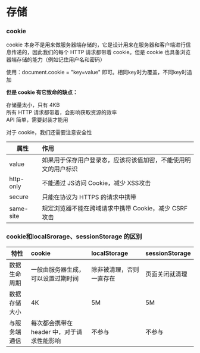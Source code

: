 # 存储

### cookie  
cookie 本身不是用来做服务器端存储的，它是设计用来在服务器和客户端进行信息传递的，因此我们的每个 HTTP 请求都带着 cookie。但是 cookie 也具备浏览器端存储的能力（例如记住用户名和密码）

使用：document.cookie = "key=value" 即可。相同key时为覆盖，不同key时追加

**但是 cookie 有它致命的缺点：**

存储量太小，只有 4KB  
所有 HTTP 请求都带着，会影响获取资源的效率  
API 简单，需要封装才能用  

对于 cookie，我们还需要注意安全性 

 | 属性      | 作用                                                           |
 | --------- | :------------------------------------------------------------- |
 | value     | 如果用于保存用户登录态，应该将该值加密，不能使用明文的用户标识 |
 | http-only | 不能通过 JS访问 Cookie，减少 XSS攻击                           |
 | secure    | 只能在协议为 HTTPS 的请求中携带                                |
 | same-site | 规定浏览器不能在跨域请求中携带 Cookie，减少 CSRF 攻击          |


### cookie和localSrorage、sessionStorage 的区别

| 特性         | cookie                                     | localStorage             | sessionStorage |
| ------------ | :----------------------------------------- | :----------------------- | :------------- |
| 数据生命周期 | 一般由服务器生成，可以设置过期时间         | 除非被清理，否则一直存在 | 页面关闭就清理 |
| 数据存储大小 | 4K                                         | 5M                       | 5M             |
| 与服务端通信 | 每次都会携带在 header 中，对于请求性能影响 | 不参与                   | 不参与         |